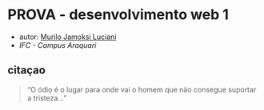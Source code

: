 # PROVA - desenvolvimento web 1

 - autor: [Murilo Jamoksi Luciani](https://github.com/Murilojamoski)
 - *IFC - Campus Araquari*
 
 ## citaçao
 > “O ódio é o lugar para onde vai o homem que não consegue suportar a tristeza...”
 

